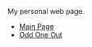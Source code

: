 My personal web page.

- [Main Page](https://fortytwofortytwo.github.io/index.html)
- [Odd One Out](https://fortytwofortytwo.github.io/oddout.html)